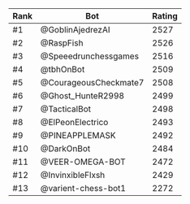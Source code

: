 Rank|Bot|Rating
---|---|---
#1|@GoblinAjedrezAI|2527
#2|@RaspFish|2526
#3|@Speeedrunchessgames|2516
#4|@tbhOnBot|2509
#5|@CourageousCheckmate7|2508
#6|@Ghost_HunteR2998|2499
#7|@TacticalBot|2498
#8|@ElPeonElectrico|2493
#9|@PINEAPPLEMASK|2492
#10|@DarkOnBot|2484
#11|@VEER-OMEGA-BOT|2472
#12|@InvinxibleFlxsh|2429
#13|@varient-chess-bot1|2272
